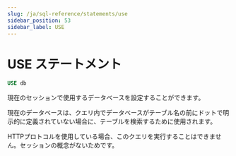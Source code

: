 ```yaml
---
slug: /ja/sql-reference/statements/use
sidebar_position: 53
sidebar_label: USE
---
```


# USE ステートメント

``` sql
USE db
```

現在のセッションで使用するデータベースを設定することができます。

現在のデータベースは、クエリ内でデータベースがテーブル名の前にドットで明示的に定義されていない場合に、テーブルを検索するために使用されます。

HTTPプロトコルを使用している場合、このクエリを実行することはできません。セッションの概念がないためです。
